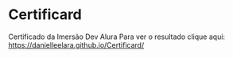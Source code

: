 # Certificard
Certificado da Imersão Dev Alura
Para ver o resultado clique aqui: https://danielleelara.github.io/Certificard/
